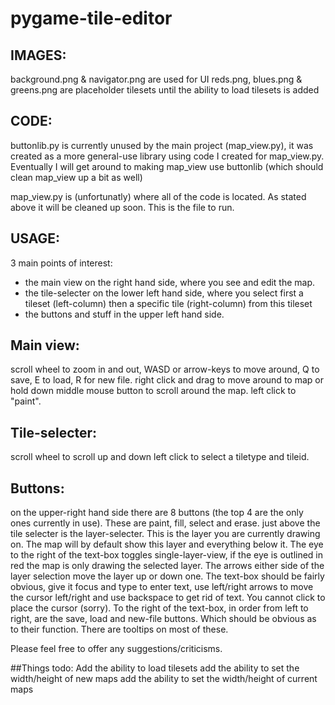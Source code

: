 # pygame-tile-editor

## IMAGES:
background.png & navigator.png are used for UI
reds.png, blues.png & greens.png are placeholder tilesets until the ability to load tilesets is added

## CODE:
buttonlib.py is currently unused by the main project (map_view.py), it was created as a more general-use library using code I created for map_view.py. 
Eventually I will get around to making map_view use buttonlib (which should clean map_view up a bit as well)

map_view.py is (unfortunatly) where all of the code is located. As stated above it will be cleaned up soon. This is the file to run.

## USAGE:
3 main points of interest:
  - the main view on the right hand side, where you see and edit the map. 
  - the tile-selecter on the lower left hand side, where you select first a tileset (left-column) then a specific tile (right-column) from this tileset
  - the buttons and stuff in the upper left hand side. 
  
## Main view:
scroll wheel to zoom in and out, WASD or arrow-keys to move around, Q to save, E to load, R for new file.
right click and drag to move around to map or hold down middle mouse button to scroll around the map.
left click to "paint".

## Tile-selecter:
scroll wheel to scroll up and down
left click to select a tiletype and tileid.

## Buttons:
on the upper-right hand side there are 8 buttons (the top 4 are the only ones currently in use). These are paint, fill, select and erase.
just above the tile selecter is the layer-selecter. This is the layer you are currently drawing on. The map will by default show this layer
and everything below it. The eye to the right of the text-box toggles single-layer-view, if the eye is outlined in red the map is only drawing
the selected layer. The arrows either side of the layer selection move the layer up or down one.
The text-box should be fairly obvious, give it focus and type to enter text, use left/right arrows to move the cursor left/right and use
backspace to get rid of text. You cannot click to place the cursor (sorry).
To the right of the text-box, in order from left to right, are the save, load and new-file buttons. Which should be obvious as to their function.
There are tooltips on most of these.

Please feel free to offer any suggestions/criticisms. 

##Things todo:
Add the ability to load tilesets
add the ability to set the width/height of new maps
add the ability to set the width/height of current maps
